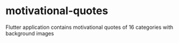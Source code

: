 # motivational-quotes
Flutter application contains motivational quotes of 16 categories with background images
